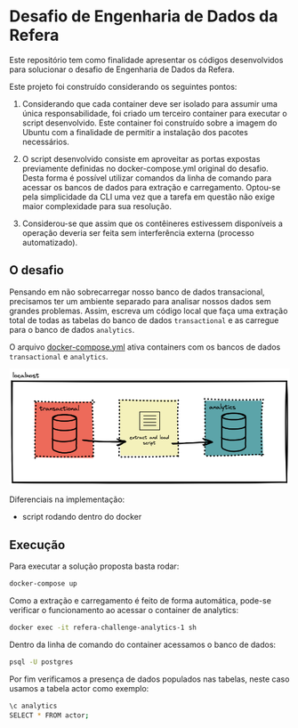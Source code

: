 # Desafio de Engenharia de Dados da Refera

Este repositório tem como finalidade apresentar os códigos desenvolvidos para solucionar o desafio de Engenharia de Dados da Refera.

Este projeto foi construído considerando os seguintes pontos:

1. Considerando que cada container deve ser isolado para assumir uma única responsabilidade, foi criado um terceiro container para executar o script desenvolvido. Este container foi construído sobre a imagem do Ubuntu com a finalidade de permitir a instalação dos pacotes necessários.

2. O script desenvolvido consiste em aproveitar as portas expostas previamente definidas no docker-compose.yml original do desafio. Desta forma é possível utilizar comandos da linha de comando para acessar os bancos de dados para extração e carregamento. Optou-se pela simplicidade da CLI uma vez que a tarefa em questão não exige maior complexidade para sua resolução.

3. Considerou-se que assim que os contêineres estivessem disponíveis a operação deveria ser feita sem interferência externa (processo automatizado).

## O desafio

Pensando em não sobrecarregar nosso banco de dados transacional, precisamos ter um ambiente separado para analisar nossos dados sem grandes problemas. Assim, escreva um código local que faça uma extração total de todas as tabelas do banco de dados `transactional` e as carregue para o banco de dados `analytics`.

O arquivo [docker-compose.yml](docker-compose.yml) ativa containers com os bancos de dados `transactional` e `analytics`.

![Infra dos banco de dados](fluxo.png)

Diferenciais na implementação:
- script rodando dentro do docker

## Execução

Para executar a solução proposta basta rodar:

```bash
docker-compose up
```

Como a extração e carregamento é feito de forma automática, pode-se verificar o funcionamento ao acessar o container de analytics:

```bash
docker exec -it refera-challenge-analytics-1 sh
```

Dentro da linha de comando do container acessamos o banco de dados:

```bash
psql -U postgres
```

Por fim verificamos a presença de dados populados nas tabelas, neste caso usamos a tabela actor como exemplo:

```bash
\c analytics
SELECT * FROM actor;
```
